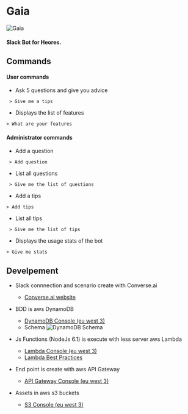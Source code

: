# Gaia

![Gaia](https://s3.eu-west-3.amazonaws.com/botgaia/gaia_200px.png "Gaia")

#### Slack Bot for Heores.

## Commands

#### User commands

 - Ask 5 questions and give you advice
```
 > Give me a tips
```
 - Displays the list of features
```
> What are your features
```

#### Administrator commands

- Add a question
```
 > Add question
```
 - List all questions
```
 > Give me the list of questions
```
- Add a tips
```
> Add tips
```
 - List all tips
```
 > Give me the list of tips
```
- Displays the usage stats of the bot
```
> Give me stats
```


## Develpement

- Slack connnection and scenario create with Converse.ai
	- [Converse.ai website](http://www.converse.ai/)

- BDD is aws DynamoDB 
	- [DynamoDB Console (eu west 3)](https://eu-west-3.console.aws.amazon.com/dynamodb/home?region=eu-west-3#tables:)
	- Schema
![DynamoDB Schema](https://s3.eu-west-3.amazonaws.com/botgaia/github/schema_db.png?v2 "DynamoDB Schema")

- Js Functions (NodeJs 6.1) is execute with less server aws Lambda
	- [Lambda Console (eu west 3)](https://eu-west-3.console.aws.amazon.com/lambda/home?region=eu-west-3#/functions)
	- [Lambda Best Practices](http://docs.aws.amazon.com/en_en/lambda/latest/dg/best-practices.html)

- End point is create with aws API Gateway
	- [API Gateway Console (eu west 3)](https://eu-west-3.console.aws.amazon.com/apigateway/home?region=eu-west-3#/apis/nzsflv862b/resources)

- Assets in aws s3 buckets
	- [S3 Console (eu west 3)](https://s3.console.aws.amazon.com/s3/buckets/botgaia/?region=eu-west-3&tab=overview)
